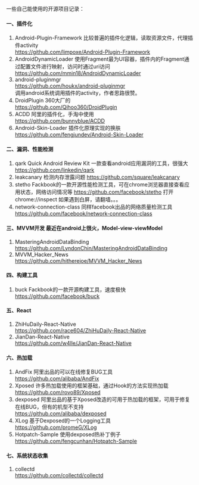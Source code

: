 一些自己能使用的开源项目记录：  


#### 一、插件化
1. Android-Plugin-Framework  比较普遍的插件化逻辑，读取资源文件，代理插件activity  
   https://github.com/limpoxe/Android-Plugin-Framework
1. AndroidDynamicLoader 使用Fragment最为UI容器，插件内的Fragment通过配置文件进行映射，访问时通过uri访问
   https://github.com/mmin18/AndroidDynamicLoader
1. android-pluginmgr   
   https://github.com/houkx/android-pluginmgr  
   调用android系统调用插件的activity，作者思路很赞。
1. DroidPlugin  360大厂的  
   https://github.com/Qihoo360/DroidPlugin
1. ACDD   阿里的插件化，手淘中使用  
   https://github.com/bunnyblue/ACDD
1. Android-Skin-Loader 插件化原理实现的换肤  
   https://github.com/fengjundev/Android-Skin-Loader

#### 二、漏洞、性能检测
1. qark  Quick Android Review Kit 一款查看android应用漏洞的工具，很强大  
   https://github.com/linkedin/qark
1. leakcanary   检测内存泄露问题
   https://github.com/square/leakcanary  
1. stetho  Fackbook的一款开源性能检测工具，可在chrome浏览器直接查看应用状态，网络访问情况等
   https://github.com/facebook/stetho
   打开chrome://inspect 如果遇到白屏，请翻墙。。。	
1. network-connection-class   同样facebook出品的网络质量检测工具  
   https://github.com/facebook/network-connection-class


#### 三、MVVM开发  最近在android上很火，Model-view-viewModel  
1. MasteringAndroidDataBinding  
   https://github.com/LyndonChin/MasteringAndroidDataBinding
1. MVVM_Hacker_News  
   https://github.com/hitherejoe/MVVM_Hacker_News

#### 四、构建工具
1. buck  Fackbook的一款开源构建工具，速度极快  
   https://github.com/facebook/buck
	
#### 五、React  
1. ZhiHuDaily-React-Native  
   https://github.com/race604/ZhiHuDaily-React-Native
1. JianDan-React-Native  
   https://github.com/w4lle/JianDan-React-Native
#### 六、热加载  
1. AndFix   阿里出品的可以在线修复BUG工具  
   https://github.com/alibaba/AndFix
1. Xposed   许多热加载使用的框架基础，通过Hook的方法实现热加载  
   https://github.com/rovo89/Xposed
1. dexposed   阿里出品的基于Xposed改造的可用于热加载的框架，可用于修复在线BUG，但有的机型不支持  
   https://github.com/alibaba/dexposed
1. XLog   基于Dexposed的一个Logging工具  
   https://github.com/promeG/XLog
1. Hotpatch-Sample   使用dexposed热补丁例子  
   https://github.com/fengcunhan/Hotpatch-Sample
#### 七、系统状态收集   
1. collectd  
   https://github.com/collectd/collectd
		  
